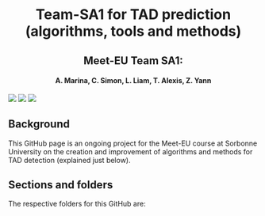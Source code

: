 <h1 align="center"> Team-SA1 for TAD prediction (algorithms, tools and methods) </h1>

<h2 align="center">Meet-EU Team SA1: </h2>
<h4 align="center">A. Marina, C. Simon, L. Liam, T. Alexis, Z. Yann </h4>

<img src="https://img.icons8.com/color/48/000000/python--v1.png"/>

<img src="https://img.icons8.com/external-becris-flat-becris/64/000000/external-r-data-science-becris-flat-becris.png"/>

<img src="https://img.icons8.com/external-justicon-flat-justicon/50/000000/external-dna-laboratory-justicon-flat-justicon.png"/>

## Background
This GitHub page is an ongoing project for the Meet-EU course at Sorbonne University on the creation and improvement of algorithms and methods for TAD detection (explained just below).

## Sections and folders
The respective folders for this GitHub are:
